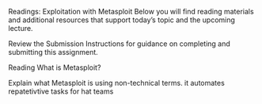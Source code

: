 Readings: Exploitation with Metasploit
Below you will find reading materials and additional resources that support today’s topic and the upcoming lecture.

Review the Submission Instructions for guidance on completing and submitting this assignment.

Reading
What is Metasploit?

Explain what Metasploit is using non-technical terms.
it automates repatetivtive tasks for hat teams 
